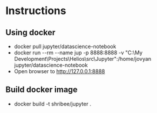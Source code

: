 # Instructions

## Using docker

- docker pull jupyter/datascience-notebook
- docker run --rm --name jup -p 8888:8888 -v "C:\My Development\Projects\Helios\src\Jupyter":/home/jovyan jupyter/datascience-notebook
- Open browser to http://127.0.0.1:8888

## Build docker image
- docker build -t shribee/jupyter .